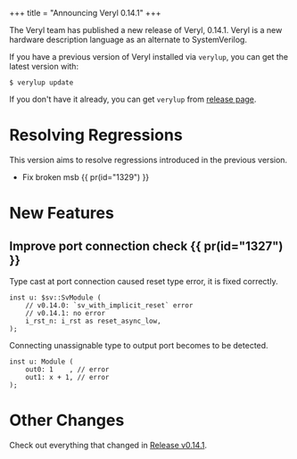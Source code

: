 +++
title = "Announcing Veryl 0.14.1"
+++

The Veryl team has published a new release of Veryl, 0.14.1.
Veryl is a new hardware description language as an alternate to SystemVerilog.

If you have a previous version of Veryl installed via `verylup`, you can get the latest version with:

```
$ verylup update
```

If you don't have it already, you can get `verylup` from [release page](https://github.com/veryl-lang/verylup/releases/latest).

# Resolving Regressions

This version aims to resolve regressions introduced in the previous version.

* Fix broken msb  {{ pr(id="1329") }}

# New Features

## Improve port connection check {{ pr(id="1327") }}

Type cast at port connection caused reset type error, it is fixed correctly.

```veryl
inst u: $sv::SvModule (
    // v0.14.0: `sv_with_implicit_reset` error
    // v0.14.1: no error
    i_rst_n: i_rst as reset_async_low,
);
```

Connecting unassignable type to output port becomes to be detected.

```veryl
inst u: Module (
    out0: 1    , // error
    out1: x + 1, // error
);
```

# Other Changes

Check out everything that changed in [Release v0.14.1](https://github.com/veryl-lang/veryl/releases/tag/v0.14.1).
